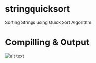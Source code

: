 # stringquicksort
Sorting Strings using Quick Sort Algorithm

# Compilling & Output
![alt text](https://i.ibb.co/kc69hPz/Screenshot-2.png)
